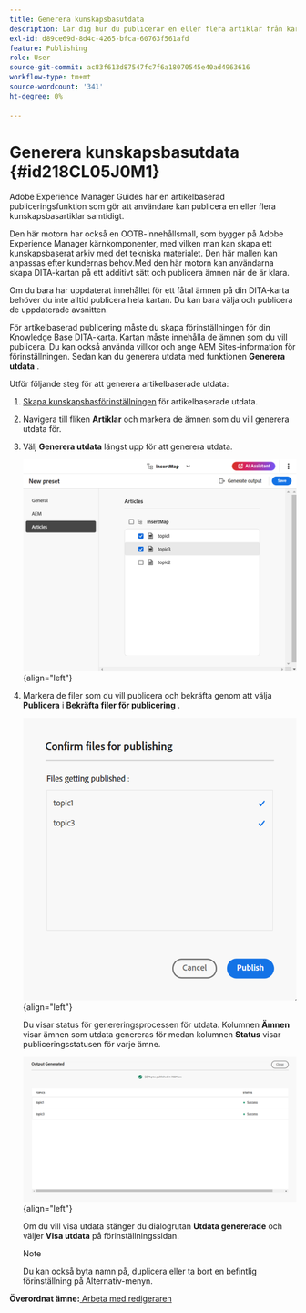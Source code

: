```yaml
---
title: Generera kunskapsbasutdata
description: Lär dig hur du publicerar en eller flera artiklar från kartkonsolen. Generera utdata för ett eller flera ämnen i en DITA-karta i AEM Guides.
exl-id: d89ce69d-8d4c-4265-bfca-60763f561afd
feature: Publishing
role: User
source-git-commit: ac83f613d87547fc7f6a18070545e40ad4963616
workflow-type: tm+mt
source-wordcount: '341'
ht-degree: 0%

---
```


# Generera kunskapsbasutdata {#id218CL05J0M1}

Adobe Experience Manager Guides har en artikelbaserad publiceringsfunktion som gör att användare kan publicera en eller flera kunskapsbasartiklar samtidigt.

Den här motorn har också en OOTB-innehållsmall, som bygger på Adobe Experience Manager kärnkomponenter, med vilken man kan skapa ett kunskapsbaserat arkiv med det tekniska materialet. Den här mallen kan anpassas efter kundernas behov.Med den här motorn kan användarna skapa DITA-kartan på ett additivt sätt och publicera ämnen när de är klara.

Om du bara har uppdaterat innehållet för ett fåtal ämnen på din DITA-karta behöver du inte alltid publicera hela kartan. Du kan bara välja och publicera de uppdaterade avsnitten.

För artikelbaserad publicering måste du skapa förinställningen för din Knowledge Base DITA-karta. Kartan måste innehålla de ämnen som du vill publicera. Du kan också använda villkor och ange AEM Sites-information för förinställningen. Sedan kan du generera utdata med funktionen **Generera utdata** .

Utför följande steg för att generera artikelbaserade utdata:

1. [Skapa kunskapsbasförinställningen](./generate-output-knowledge-base.md) för artikelbaserade utdata.
1. Navigera till fliken **Artiklar** och markera de ämnen som du vill generera utdata för.
1. Välj **Generera utdata** längst upp för att generera utdata.

   ![](images/add-preset-articles-tab_cs.png){align="left"}

1. Markera de filer som du vill publicera och bekräfta genom att välja **Publicera** i **Bekräfta filer för publicering** .

   ![Nytt ](images/knowledge-base-confirm-files-for-publishing.png){align="left"}

   Du visar status för genereringsprocessen för utdata. Kolumnen **Ämnen** visar ämnen som utdata genereras för medan kolumnen **Status** visar publiceringsstatusen för varje ämne.


   ![](images/add-preset-output-generated_cs.png){align="left"}

   Om du vill visa utdata stänger du dialogrutan **Utdata genererade** och väljer **Visa utdata** på förinställningssidan.


   >[!NOTE]
   >
   > Du kan också byta namn på, duplicera eller ta bort en befintlig förinställning på Alternativ-menyn.


**Överordnat ämne:**[ Arbeta med redigeraren](web-editor.md)
